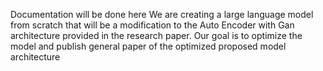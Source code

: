 Documentation will be done here
We are creating a large language model from scratch that will be a modification to the Auto Encoder with Gan architecture provided in the research paper. Our goal is to optimize the model and publish general paper of the optimized proposed model architecture
